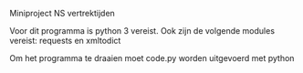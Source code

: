 Miniproject NS vertrektijden

Voor dit programma is python 3 vereist. 
Ook zijn de volgende modules vereist: requests en xmltodict

Om het programma te draaien moet code.py worden uitgevoerd met python

